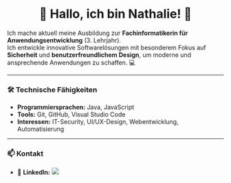 <h1 align="center"> 👋 Hallo, ich bin Nathalie! 🚀</h1>

Ich mache aktuell meine Ausbildung zur **Fachinformatikerin für Anwendungsentwicklung** (3. Lehrjahr).  
Ich entwickle innovative Softwarelösungen mit besonderem Fokus auf **Sicherheit** und **benutzerfreundlichem Design**, um moderne und ansprechende Anwendungen zu schaffen. 💻

---

### 🛠️ Technische Fähigkeiten
- **Programmiersprachen:** Java, JavaScript  
- **Tools:** Git, GitHub, Visual Studio Code  
- **Interessen:** IT-Security, UI/UX-Design, Webentwicklung, Automatisierung

---

### 📫 Kontakt
- 💼 **LinkedIn:**  <a href="https://www.linkedin.com/in/nathalie-m-603381285">
    <img src="https://skillicons.dev/icons?i=linkedin" />
  </a>  
